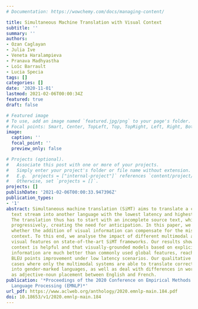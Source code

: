 ```yaml
---
# Documentation: https://wowchemy.com/docs/managing-content/

title: Simultaneous Machine Translation with Visual Context
subtitle: ''
summary: ''
authors:
- Ozan Caglayan
- Julia Ive
- Veneta Haralampieva
- Pranava Madhyastha
- Loı̈c Barrault
- Lucia Specia
tags: []
categories: []
date: '2020-11-01'
lastmod: 2021-02-06T00:00:34Z
featured: true
draft: false

# Featured image
# To use, add an image named `featured.jpg/png` to your page's folder.
# Focal points: Smart, Center, TopLeft, Top, TopRight, Left, Right, BottomLeft, Bottom, BottomRight.
image:
  caption: ''
  focal_point: ''
  preview_only: false

# Projects (optional).
#   Associate this post with one or more of your projects.
#   Simply enter your project's folder or file name without extension.
#   E.g. `projects = ["internal-project"]` references `content/project/deep-learning/index.md`.
#   Otherwise, set `projects = []`.
projects: []
publishDate: '2021-02-06T00:00:33.947396Z'
publication_types:
- '1'
abstract: Simultaneous machine translation (SiMT) aims to translate a continuous input
  text stream into another language with the lowest latency and highest quality possible.
  The translation thus has to start with an incomplete source text, which is read
  progressively, creating the need for anticipation. In this paper, we seek to understand
  whether the addition of visual information can compensate for the missing source
  context. To this end, we analyse the impact of different multimodal approaches and
  visual features on state-of-the-art SiMT frameworks. Our results show that visual
  context is helpful and that visually-grounded models based on explicit object region
  information are much better than commonly used global features, reaching up to 3
  BLEU points improvement under low latency scenarios. Our qualitative analysis illustrates
  cases where only the multimodal systems are able to translate correctly from English
  into gender-marked languages, as well as deal with differences in word order, such
  as adjective-noun placement between English and French.
publication: '*Proceedings of the 2020 Conference on Empirical Methods in Natural
  Language Processing (EMNLP)*'
url_pdf: https://www.aclweb.org/anthology/2020.emnlp-main.184.pdf
doi: 10.18653/v1/2020.emnlp-main.184
---
```

